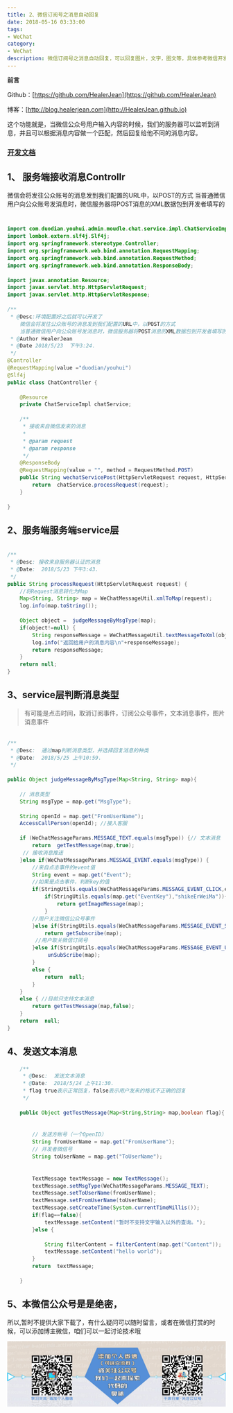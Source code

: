 ```yaml
---
title: 2、微信订阅号之消息自动回复
date: 2018-05-16 03:33:00
tags: 
- WeChat
category: 
- WeChat
description: 微信订阅号之消息自动回复，可以回复图片，文字，图文等，具体参考微信开发文档
---
```

**前言**     

 Github：[https://github.com/HealerJean](https://github.com/HealerJean)         

 博客：[http://blog.healerjean.com](http://HealerJean.github.io)             



这个功能就是，当微信公众号用户输入内容的时候，我们的服务器可以监听到消息，并且可以根据消息内容做一个匹配，然后回复给他不同的消息内容。

### [开发文档](https://mp.weixin.qq.com/wiki?t=resource/res_main&id=mp1421140543)

## 1、 服务端接收消息Controllr


微信会将发往公众账号的消息发到我们配置的URL中，以POST的方式
当普通微信用户向公众账号发消息时，微信服务器将POST消息的XML数据包到开发者填写的

### 
```java

import com.duodian.youhui.admin.moudle.chat.service.impl.ChatServiceImpl;
import lombok.extern.slf4j.Slf4j;
import org.springframework.stereotype.Controller;
import org.springframework.web.bind.annotation.RequestMapping;
import org.springframework.web.bind.annotation.RequestMethod;
import org.springframework.web.bind.annotation.ResponseBody;

import javax.annotation.Resource;
import javax.servlet.http.HttpServletRequest;
import javax.servlet.http.HttpServletResponse;

/**
 * @Desc:环境配置好之后就可以开发了
    微信会将发往公众账号的消息发到我们配置的URL中，以POST的方式
    当普通微信用户向公众账号发消息时，微信服务器将POST消息的XML数据包到开发者填写的URL上。
 * @Author HealerJean
 * @Date 2018/5/23  下午3:24.
 */
@Controller
@RequestMapping(value ="duodian/youhui")
@Slf4j
public class ChatController {

    @Resource
    private ChatServiceImpl chatService;

    /**
     * 接收来自微信发来的消息
     *
     * @param request
     * @param response
     */
    @ResponseBody
    @RequestMapping(value = "", method = RequestMethod.POST)
    public String wechatServicePost(HttpServletRequest request, HttpServletResponse response) {
        return  chatService.processRequest(request);
    }

}

```

## 2、服务端服务端service层


```java

/**
 * @Desc: 接收来自服务器认证的消息
 * @Date:  2018/5/23 下午3:43.
 */
public String processRequest(HttpServletRequest request) {
    //将Request消息转化为Map
    Map<String, String> map = WeChatMessageUtil.xmlToMap(request);
    log.info(map.toString());

    Object object =  judgeMessageByMsgType(map);
    if(object!=null) {
        String responseMessage = WeChatMessageUtil.textMessageToXml(object);
        log.info("返回给用户的消息内容\n"+responseMessage);
        return responseMessage;
    }
    return null;
}

```



## 3、service层判断消息类型
>有可能是点击时间，取消订阅事件，订阅公众号事件，文本消息事件，图片消息事件



```java

/**
 * @Desc:  通过map判断消息类型，并选择回复消息的种类
 * @Date:  2018/5/25 上午10:59.
 */

public Object judgeMessageByMsgType(Map<String, String> map){

    // 消息类型
    String msgType = map.get("MsgType");

    String openId = map.get("FromUserName");
    AccessCallPerson(openId); //接入客服

    if (WeChatMessageParams.MESSAGE_TEXT.equals(msgType)) {// 文本消息
        return  getTestMessage(map,true);
     // 接收消息推送
    }else if(WeChatMessageParams.MESSAGE_EVENT.equals(msgType)) {
        //来自点击事件的event值
        String event = map.get("Event");
        //如果是点击事件，判断key的值
        if(StringUtils.equals(WeChatMessageParams.MESSAGE_EVENT_CLICK,event)){//点击事件
            if(StringUtils.equals(map.get("EventKey"),"shikeErWeiMa")){
                return getImageMessage(map);
            }
        //用户关注微信公众号事件
        }else if(StringUtils.equals(WeChatMessageParams.MESSAGE_EVENT_SUBSCRIBE,event)){
            return getSubscribe(map);
         //用户取关微信订阅号
        }else if(StringUtils.equals(WeChatMessageParams.MESSAGE_EVENT_UNSUBSCRIBE,event)){
             unSubScribe(map);
        }
        else {
            return  null;
        }
    }
    else { //目前只支持文本消息
        return getTestMessage(map,false);
    }
    return  null;
}

```

## 4、发送文本消息


```java
    /**
     * @Desc:  发送文本消息
     * @Date:  2018/5/24 上午11:30.
     * flag true表示正常回复，false表示用户发来的格式不正确的回复
     */

    public Object getTestMessage(Map<String,String> map,boolean flag){


        // 发送方帐号（一个OpenID）
        String fromUserName = map.get("FromUserName");
        // 开发者微信号
        String toUserName = map.get("ToUserName");


        TextMessage textMessage = new TextMessage();
        textMessage.setMsgType(WeChatMessageParams.MESSAGE_TEXT);
        textMessage.setToUserName(fromUserName);
        textMessage.setFromUserName(toUserName);
        textMessage.setCreateTime(System.currentTimeMillis());
        if(flag==false){
            textMessage.setContent("暂时不支持文字输入以外的查询。");
        }else {

            String filterContent = filterContent(map.get("Content"));
            textMessage.setContent("hello world");
        }
        return  textMessage;

    }

```



## 5、本微信公众号是是绝密，

所以,暂时不提供大家下载了，有什么疑问可以随时留言，或者在微信打赏的时候，可以添加博主微信，咱们可以一起讨论技术哦



![ContactAuthor](https://raw.githubusercontent.com/HealerJean/HealerJean.github.io/master/assets/img/artical_bottom.jpg)




<!-- Gitalk 评论 start  -->

<link rel="stylesheet" href="https://unpkg.com/gitalk/dist/gitalk.css">
<script src="https://unpkg.com/gitalk@latest/dist/gitalk.min.js"></script> 
<div id="gitalk-container"></div>    
 <script type="text/javascript">
    var gitalk = new Gitalk({
		clientID: `1d164cd85549874d0e3a`,
		clientSecret: `527c3d223d1e6608953e835b547061037d140355`,
		repo: `HealerJean.github.io`,
		owner: 'HealerJean',
		admin: ['HealerJean'],
		id: 'YxIXelEcMpPOIsxo',
    });
    gitalk.render('gitalk-container');
</script> 

<!-- Gitalk end -->

